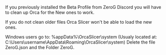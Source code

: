 If you previously installed the Beta Profile from ZeroG Discord you will have to clean up Orca for the New ones to work.

If you do not clean older files Orca Slicer won't be able to load the new ones.

Windows users go to:
%appData%\OrcaSlicer\system (Usualy located at: C:\Users\username\AppData\Roaming\OrcaSlicer\system)
Delete the file ZeroG.json and the Folder ZeroG.